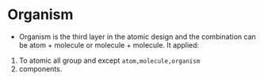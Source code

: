 # Organism

- Organism is the third layer in the atomic design and the combination can be atom + molecule or molecule + molecule. It applied:

1.  To atomic all group and except `atom,molecule,organism`
2.  components.
